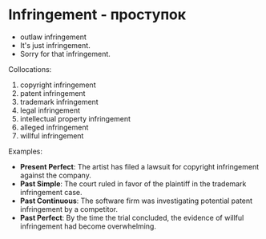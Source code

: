 # Infringement - проступок


- outlaw infringement 
- It's just infringement. 
- Sorry for that infringement.

Collocations:
1. copyright infringement
2. patent infringement
3. trademark infringement
4. legal infringement
5. intellectual property infringement
6. alleged infringement
7. willful infringement

Examples:
- **Present Perfect**: The artist has filed a lawsuit for copyright infringement against the company.
- **Past Simple**: The court ruled in favor of the plaintiff in the trademark infringement case.
- **Past Continuous**: The software firm was investigating potential patent infringement by a competitor.
- **Past Perfect**: By the time the trial concluded, the evidence of willful infringement had become overwhelming.